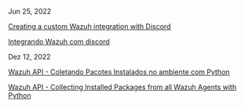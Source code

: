 Jun 25, 2022

[Creating a custom Wazuh integration with Discord](https://eugenio-chaves.github.io/blog/2022/creating-a-custom-wazuh-integration)

[Integrando Wazuh com discord](https://eugenio-chaves.github.io/blog/2022/wazuh-criando-uma-integracao-customizada)

Dez 12, 2022

[Wazuh API - Coletando Pacotes Instalados no ambiente com Python](https://eugenio-chaves.github.io/blog/2022/wazuh-api-packages)

[Wazuh API - Collecting Installed Packages from all Wazuh Agents with Python](https://eugenio-chaves.github.io/blog/2022/wazuh-api-packages-en-us)